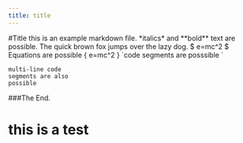 ```yaml
---
title: title
---
```

<link rel="stylesheet" type="text/css" media="all" href="test.css" />
#Title
this is an example markdown file.  *italics*  and **bold** text are possible.  
The quick brown fox jumps over the lazy dog.  
$ e=mc^2 $  
Equations are possible  
{ e=mc^2 }  
`code segments are posssible `  

```
multi-line code
segments are also
possible
```

###The End.

<h1> this is a test </h1>





